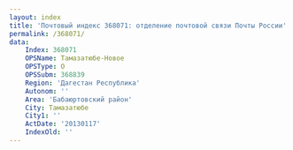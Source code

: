 ```yaml
---
layout: index
title: 'Почтовый индекс 368071: отделение почтовой связи Почты России'
permalink: /368071/
data:
    Index: 368071
    OPSName: Тамазатюбе-Новое
    OPSType: О
    OPSSubm: 368839
    Region: 'Дагестан Республика'
    Autonom: ''
    Area: 'Бабаюртовский район'
    City: Тамазатюбе
    City1: ''
    ActDate: '20130117'
    IndexOld: ''
---
```

